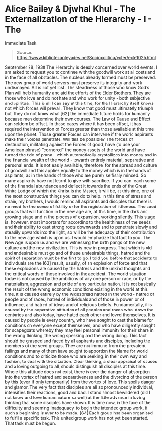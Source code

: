 # Alice Bailey & Djwhal Khul - The Externalization of the Hierarchy - I - The
Immediate Task

> Source: https://www.bibliotecapleyades.net/Sociopolitica/exter/exte1025.html

September 28, 1938
The Hierarchy is deeply concerned over world events. I am asked to request you to continue with the goodwill work at all costs and in the face of all obstacles. The nucleus already formed must be preserved. The new group of world servers must preserve its integrity and work undismayed. All is not yet lost. The steadiness of those who know God's Plan will help humanity and aid the efforts of the Elder Brothers. They are those who love and do not hate and who work for unity - both subjective and spiritual.
This is all I can say at this time, for the Hierarchy itself knows not which forces will prevail. They know that good must ultimately triumph but They do not know what [62] the immediate future holds for humanity because men determine their own courses. The Law of Cause and Effect can seldom be offset. In those cases where it has been offset, it has required the intervention of Forces greater than those available at this time upon the planet. Those greater Forces can intervene if the world aspirants make their voices penetrate. Will this be possible? The forces of destruction, militating against the Forces of good, have (to use your American phrase) "cornered" the money assets of the world and have turned the tide of prana - which automatically crystallizes into money and in the financial wealth of the world - towards entirely material, separative and personal ends. It is not easily available, therefore, for the spread and culture of goodwill and this applies equally to the money which is in the hands of aspirants, as in the hands of those who are purely selfishly minded. So many aspirants have not learnt to give with sacrifice. If you can reach some of the financial abundance and deflect it towards the ends of the Great White Lodge of which the Christ is the Master, it will be, at this time, one of the most constructive things you can do to help.
In this time of stress and strain, my brothers, I would remind all aspirants and disciples that there is no need for the sense of futility or for the registration of littleness. The seed groups that will function in the new age are, at this time, in the dark and growing stage and in the process of expansion, working silently. This stage is, however, most important for according to the healthiness of the seeds and their ability to cast strong roots downwards and to penetrate slowly and steadily upwards into the light, so will be the adequacy of their contribution to the new age which is upon us. I would emphasize that fact to you. The New Age is upon us and we are witnessing the birth pangs of the new culture and the new civilization. This is now in progress. That which is old and undesirable must go and of these undesirable things, hatred and the spirit of separation must be the first to go.
I told you before that accidents to individuals are the [63] result, usually, of an explosion of force and that these explosions are caused by the hatreds and the unkind thoughts and the critical words of those involved in the accident. The world situation today is not caused by the ambitions of any one person or race, or by the materialism, aggression and pride of any particular nation. It is not basically the result of the wrong economic conditions existing in the world at this time. It is caused entirely by the widespread hatred in the world - hatred of people and of races, hatred of individuals and of those in power, or of influence, and hatred of ideas and of religious beliefs. Fundamentally, it is caused by the separative attitudes of all peoples and races who, down the centuries and also today, have hated each other and loved themselves. It is caused by people in every country, who have sought to cast the blame for conditions on everyone except themselves, and who have diligently sought for scapegoats whereby they may feel personal immunity for their share in the wrong thinking, the wrong speaking and the wrong doing.
This fact should be grasped and faced by all aspirants and disciples, including the members of the seed groups. They are not immune from the prevalent failings and many of them have sought to apportion the blame for world conditions and to criticize those who are seeking, in their own way and fashion, to deal with the situation. Clear thinking, a clear appraisal of causes and a loving outgoing to all, should distinguish all disciples at this time. Where this attitude does not exist, there is ever the danger of absorption into the vortex of hatred and separativeness and the divorcing of the person by this (even if only temporarily) from the vortex of love. This spells danger and glamor. The very fact that disciples are all so pronouncedly individual, intensifies their reactions, good and bad.
I stand almost bewildered (did I not know and love human nature so well) at the little advance in loving thinking that some disciples have shown. It is time now, in the face of the difficulty and seeming inadequacy, to begin the intended group work, if such a beginning is ever to be made. [64] Each group has been organized to fulfil a specific task. This united group work has not yet been started. That task must be begun.
